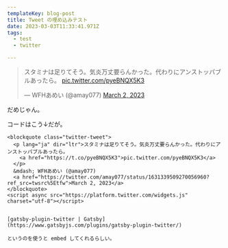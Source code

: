 ```yaml
---
templateKey: blog-post
title: Tweet の埋め込みテスト
date: 2023-03-03T11:33:41.971Z
tags:
  - test
  - twitter

---
```


<blockquote class="twitter-tweet"><p lang="ja" dir="ltr">スタミナは足りてそう。気炎万丈要らんかった。代わりにアンストッパブルあったら。 <a href="https://t.co/pyeBNQX5K3">pic.twitter.com/pyeBNQX5K3</a></p>&mdash; WFHあめい (@amay077) <a href="https://twitter.com/amay077/status/1631339509270056960?ref_src=twsrc%5Etfw">March 2, 2023</a></blockquote> <script async src="https://platform.twitter.com/widgets.js" charset="utf-8"></script>

だめじゃん。

コードはこう↓だが。


```xhtml
<blockquote class="twitter-tweet">
  <p lang="ja" dir="ltr">スタミナは足りてそう。気炎万丈要らんかった。代わりにアンストッパブルあったら。 
    <a href="https://t.co/pyeBNQX5K3">pic.twitter.com/pyeBNQX5K3</a>
  </p>
  &mdash; WFHあめい (@amay077)
  <a href="https://twitter.com/amay077/status/1631339509270056960?ref_src=twsrc%5Etfw">March 2, 2023</a>
</blockquote>
<script async src="https://platform.twitter.com/widgets.js" charset="utf-8"></script>


[gatsby-plugin-twitter | Gatsby](https://www.gatsbyjs.com/plugins/gatsby-plugin-twitter/)

というのを使うと embed してくれるらしい。
```